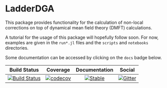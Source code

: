 # LadderDGA

This package provides functionality for the calculation of non-local corrections on top of dynamical mean field theory (DMFT) calculations.

A tutorial for the usage of this package will hopefully follow soon. For now, examples are given in the `run*.jl` files and the `scripts` and `notebooks` directories.

Some documentation can be accessed by clicking on the `docs` badge below.


|     Build Status    |      Coverage      |  Documentation |      Social    |
| ------------------- |:------------------:| :-------------:| :-------------:|
| [![Build Status](https://github.com/Atomtomate/LadderDGA.jl/workflows/CI/badge.svg)](https://github.com/Atomtomate/LadderDGA.jl/actions) |   [![codecov](https://codecov.io/gh/Atomtomate/LadderDGA.jl/branch/master/graph/badge.svg?token=msJVfWnlJI)](https://codecov.io/gh/Atomtomate/LadderDGA.jl) | [![Stable](https://img.shields.io/badge/docs-stable-blue.svg)](https://atomtomate.github.io/LadderDGA.jl/stable/) |[![Gitter](https://badges.gitter.im/JuliansBastelecke/LadderDGA.svg)](https://gitter.im/JuliansBastelecke/LadderDGA?utm_source=badge&utm_medium=badge&utm_campaign=pr-badge) |
